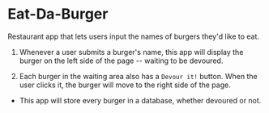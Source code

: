 # Eat-Da-Burger
Restaurant app that lets users input the names of burgers they'd like to eat.

1. Whenever a user submits a burger's name, this app will display the burger on the left side of the page -- waiting to be devoured.

2. Each burger in the waiting area also has a `Devour it!` button. When the user clicks it, the burger will move to the right side of the page.

* This app will store every burger in a database, whether devoured or not.
